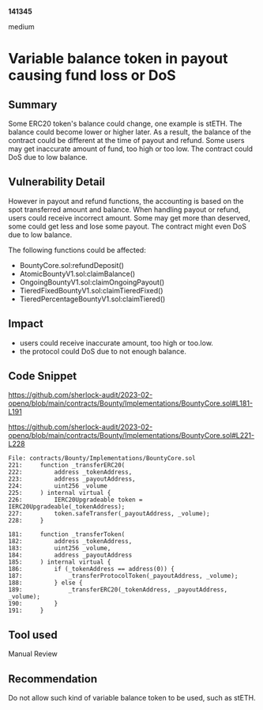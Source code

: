 __141345__

medium

# Variable balance token in payout causing fund loss or DoS

## Summary

Some ERC20 token's balance could change, one example is stETH. The balance could become lower or higher later. As a result, the balance of the contract could be different at the time of payout and refund. Some users may get inaccurate amount of fund, too high or too low. The contract could DoS due to low balance.


## Vulnerability Detail

However in payout and refund functions, the accounting is based on the spot transferred amount and balance. When handling payout or refund, users could receive incorrect amount. Some may get more than deserved, some could get less and lose some payout. The contract might even DoS due to low balance.

The following functions could be affected: 
- BountyCore.sol:refundDeposit()
- AtomicBountyV1.sol:claimBalance()
- OngoingBountyV1.sol:claimOngoingPayout()
- TieredFixedBountyV1.sol:claimTieredFixed()
- TieredPercentageBountyV1.sol:claimTiered()

## Impact

- users could receive inaccurate amount, too high or too.low. 
- the protocol could DoS due to not enough balance.


## Code Snippet

https://github.com/sherlock-audit/2023-02-openq/blob/main/contracts/Bounty/Implementations/BountyCore.sol#L181-L191

https://github.com/sherlock-audit/2023-02-openq/blob/main/contracts/Bounty/Implementations/BountyCore.sol#L221-L228

```solidity
File: contracts/Bounty/Implementations/BountyCore.sol
221:     function _transferERC20(
222:         address _tokenAddress,
223:         address _payoutAddress,
224:         uint256 _volume
225:     ) internal virtual {
226:         IERC20Upgradeable token = IERC20Upgradeable(_tokenAddress);
227:         token.safeTransfer(_payoutAddress, _volume);
228:     }

181:     function _transferToken(
182:         address _tokenAddress,
183:         uint256 _volume,
184:         address _payoutAddress
185:     ) internal virtual {
186:         if (_tokenAddress == address(0)) {
187:             _transferProtocolToken(_payoutAddress, _volume);
188:         } else {
189:             _transferERC20(_tokenAddress, _payoutAddress, _volume);
190:         }
191:     }
```

## Tool used

Manual Review

## Recommendation

Do not allow such kind of variable balance token  to be used, such as stETH.